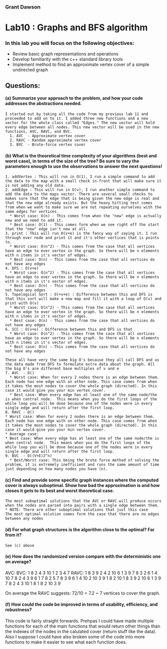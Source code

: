 ### Grant Dawson

# Lab10 : Graphs and BFS algorithm

### In this lab you will focus on the following objectives:
*  Review basic graph representations and operations
*  Develop familiarity with the c++ standard library tools
*  Implement method to find an approximate vertex cover of a simple undirected graph
## Questions:

#### (a)  Summarize your approach to the problem, and how your code addresses the abstractions needed.
    I started out by taking all the code from my previous lab 11 and proceeded to add on to it. I added three new functions and a new vector for the whole class called "Edges." The new vector will hold every edge between all nodes. This new vector will be used in the new functions, AVC, RAVC, and BVC.
      1. AVC  - Approximate vertex cover
      2. RAVC - Random approximate vertex cover
      3. BVC  - Brute-force vertex cover
#### (b)  What is the theoretical time complexity of your algorithms (best and worst case), in terms of the size of the tree?  Be sure to vary the parameters enough to use the observations to answer the next questions!
    1. addVertex : This will run in O(1), I run a simple command to add the data to the map with a small check in-front that will make sure it is not adding any old data.
    2. addEdge : This will run in O(v), I run another simple command to add the data to the maps vector. There are several small checks to makes sure that the edge that is being given the new edge is real and that the new edge already exists. But the heavy hitting test comes from when we want to make sure we are not repeating ourselves with the same edges for vertices.
      * Worst case: O(n) - This comes from when the "new" edge is actually new and we need to add it.
      * Best case: O(1) - This comes form when we see right off the start that the "new" edge isn't new at all.
    3. print : This will run O(v+e) is the fancy way of saying it. I run through ever node and print it and it's other vertices that is points to.
      * Worst case: O(n^2) - This comes from the case that all vertices have an edge to ever vertex in the graph. So there will be n elements with n items in it's vector of edges.
      * Best case: O(n) - This comes from the case that all vertices do not have any edges
    4. DFS : O(v+e)
      * Worst case: O(n^2) - This comes from the case that all vertices have an edge to ever vertex in the graph. So there will be n elements with n items in it's vector of edges.
      * Best case: O(n) - This comes from the case that all vertices do not have any edges
    5. Topological Sort : O(+v+e) : Difference between this and DFS is that this sort will make a new map and fill it with a loop of O(v) and print with O(v)
      * Worst case: O(n^2) - This comes from the case that all vertices have an edge to ever vertex in the graph. So there will be n elements with n items in it's vector of edges.
      * Best case: O(n) - This comes from the case that all vertices do not have any edges
    6. SCC : O(v+e) : Difference between this and DFS is that
      * Worst case: O(n^2) - This comes from the case that all vertices have an edge to ever vertex in the graph. So there will be n elements with n items in it's vector of edges.
      * Best case: O(n) - This comes from the case that all vertices do not have any edges

    These all have very the same big O's because they all call DFS and us the data made from DFS to formulate extra data about the graph. All the big O's are different base multiples of v and e
    7. AVC  - O()
      * Worst case: When for every 2 nodes there is an edge between them. Each node has one edge with on other node. This case comes from when it takes the most nodes to cover the whole graph (directed). In this case it would give you your min vertex cover.
      * Best case: When every edge has at least one of the same node/the is when central node.  This means when you do the first loops of the while loop you will be done because one of the nodes were in every single edge and will return after the first loop.
    8. RAVC - O()
    * Worst case: When for every 2 nodes there is an edge between them. Each node has one edge with on other node. This case comes from when it takes the most nodes to cover the whole graph (directed). In this case it would give you your min vertex cover.
    * Average case:
    * Best case: When every edge has at least one of the same node/the is when central node.  This means when you do the first loops of the while loop you will be done because one of the nodes were in every single edge and will return after the first loop.
    9. BVC  - O((V+E)2^n)
      * Best/Worst case: This being the brute force method of solving the problem, it is extremely inefficient and runs the same amount of time just depending on how many nodes you have (n).

#### (c)  Find and provide some specific graph instances where the computed cover is always suboptimal. Show how bad the approximation is and how closes it gets to its best and worst theoretical case.
    The most suboptimal solutions that the AVC or RAVC will produce occurs when the nodes are parsed into pairs with a single edge between them.
    * NOTE: There are other suboptimal solutions that just this case
    The most optimal solution comes form the case that there are no edges between any nodes
#### (d)  For what graph structures is the algorithm close to the optimal?  Far from it?
    See (c) above

#### (e)  How does the randomized version compare with the deterministic one on average?
AVC:                BVC:
1 8 2 4 3 10       1 2 3 4 7
RAVC:
1 8 3 9 2 4
2 10 6 1 3 9 7 8
3 2 6 1 4 10 7 8
2 4 3 9 6 1 7 8
2 5 7 8 3 9 6 1 4 10
2 10 3 9 1 8
2 10 1 8 3 9
2 10 6 1 3 9 7 8
2 4 3 10 1 8
1 8 2 10 3 9

On average the RAVC suggests: 72/10 = 7.2 ~ 7 vertices to cover the graph.


#### (f)  How could the code be improved in terms of usability, efficiency, and robustness?
  This code is fairly straight forwards. Prehpas I could have made multiple functions for each of the main functions that would return other things than the indexes of the nodes in the calulated cover (return stuff like the data). Also I suppose I could have also broken some of the code into more functions to make it easier to see what each function does.
